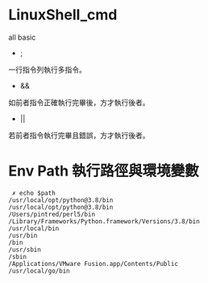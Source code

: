# LinuxShell_cmd
all basic

* ;

一行指令列執行多指令。

* && 

如前者指令正確執行完畢後，方才執行後者。

* ||

若前者指令執行完畢且錯誤，方才執行後者。

# Env Path 執行路徑與環境變數

     ✗ echo $path
    /usr/local/opt/python@3.8/bin 
    /usr/local/opt/python@3.8/bin 
    /Users/pintred/perl5/bin 
    /Library/Frameworks/Python.framework/Versions/3.8/bin 
    /usr/local/bin 
    /usr/bin 
    /bin 
    /usr/sbin 
    /sbin 
    /Applications/VMware Fusion.app/Contents/Public 
    /usr/local/go/bin





